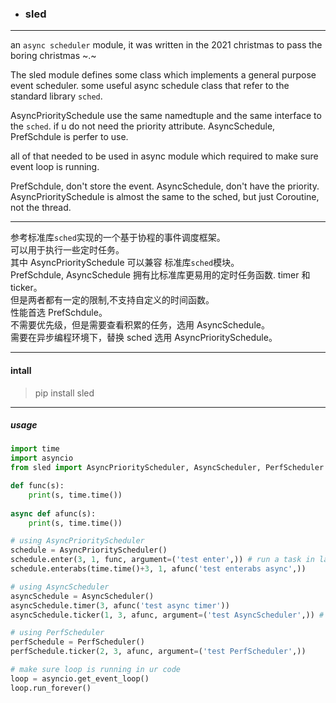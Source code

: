 - ### sled

--------------

an `async scheduler` module, it was written in the 2021 christmas to pass the boring christmas ~.~

The sled module defines some class which implements a general purpose event scheduler.
some useful async schedule class that refer to the standard library `sched`.

AsyncPrioritySchedule use the same namedtuple and the same interface to the `sched`.
if u do not need the priority attribute. AsyncSchedule, PrefSchdule is perfer to use.

all of that needed to be used in async module which required to make sure event loop is running.

PrefSchdule, don't store the event.
AsyncSchedule, don't have the priority.
AsyncPrioritySchedule is almost the same to the sched, but just Coroutine, not the thread.

----------------------------------------------------------------------------------------------

参考标准库`sched`实现的一个基于协程的事件调度框架。  
可以用于执行一些定时任务。  
其中 AsyncPrioritySchedule 可以兼容 标准库`sched`模块。  
PrefSchdule, AsyncSchedule 拥有比标准库更易用的定时任务函数. timer 和 ticker。  
但是两者都有一定的限制,不支持自定义的时间函数。  
性能首选 PrefSchdule。  
不需要优先级，但是需要查看积累的任务，选用 AsyncSchedule。  
需要在异步编程环境下，替换 sched 选用 AsyncPrioritySchedule。  

-----------
#### intall
 
 >pip install sled

-------------
##### usage

``` python
import time
import asyncio
from sled import AsyncPriorityScheduler, AsyncScheduler, PerfScheduler

def func(s):
    print(s, time.time())
    
async def afunc(s):
    print(s, time.time())

# using AsyncPriorityScheduler
schedule = AsyncPriorityScheduler()
schedule.enter(3, 1, func, argument=('test enter',)) # run a task in laster 3 seconds, priority 1.
schedule.enterabs(time.time()+3, 1, afunc('test enterabs async',))

# using AsyncScheduler
asyncSchedule = AsyncScheduler()
asyncSchedule.timer(3, afunc('test async timer'))
asyncSchedule.ticker(1, 3, afunc, argument=('test AsyncScheduler',)) # interval is 1, times is 3

# using PerfScheduler
perfSchedule = PerfScheduler()
perfSchedule.ticker(2, 3, afunc, argument=('test PerfScheduler',))

# make sure loop is running in ur code
loop = asyncio.get_event_loop()
loop.run_forever()

```


